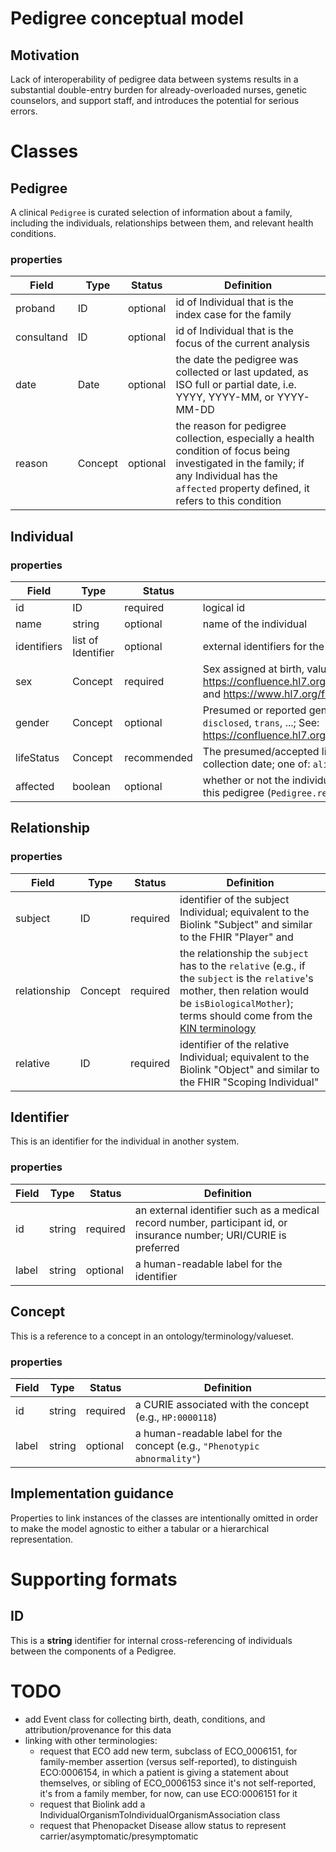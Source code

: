# Pedigree conceptual model

## Motivation

Lack of interoperability of pedigree data between systems results in a substantial double-entry burden for already-overloaded nurses, genetic counselors, and support staff, and introduces the potential for serious errors.

# Classes

## Pedigree

A clinical `Pedigree` is curated selection of information about a family, including the individuals, relationships between them, and relevant health conditions.

### properties

| Field | Type | Status | Definition |
| --- | --- | --- | --- |
| proband | ID | optional | id of Individual that is the index case for the family |
| consultand | ID | optional | id of Individual that is the focus of the current analysis |
| date | Date | optional | the date the pedigree was collected or last updated, as ISO full or partial date, i.e. YYYY, YYYY-MM, or YYYY-MM-DD |
| reason | Concept | optional | the reason for pedigree collection, especially a health condition of focus being investigated in the family; if any Individual has the `affected` property defined, it refers to this condition |

## Individual

### properties

| Field | Type | Status | Definition |
| --- | --- | --- | --- |
| id | ID | required | logical id |
| name | string | optional | name of the individual |
| identifiers | list of Identifier | optional | external identifiers for the individual |
| sex | Concept | required | Sex assigned at birth, values: `male`, `female`, `other`, `unknown`; See: https://confluence.hl7.org/display/VOC/Gender+Harmony+Context+Definitions and https://www.hl7.org/fhir/valueset-administrative-gender.html |
| gender | Concept | optional | Presumed or reported gender identity, values: `male`, `female`, `non-binary`, `non-disclosed`, `trans`, ...; See: https://confluence.hl7.org/display/VOC/Gender+Harmony+Context+Definitions |
| lifeStatus | Concept | recommended | The presumed/accepted life status of the individual as of the pedigree collection date; one of: `alive`, `deceased`, `unborn` |
| affected | boolean | optional | whether or not the individual is affected by the condition being investigated in this pedigree (`Pedigree.reason`) |

## Relationship

### properties
| Field | Type | Status | Definition |
| --- | --- | --- | --- |
| subject | ID | required | identifier of the subject Individual; equivalent to the Biolink "Subject" and similar to the FHIR "Player" and |
| relationship | Concept | required | the relationship the `subject` has to the `relative` (e.g., if the `subject` is the `relative`'s mother, then relation would be `isBiologicalMother`); terms should come from the [KIN terminology](https://github.com/GA4GH-Pedigree-Standard/family_history_terminology) |
| relative | ID | required | identifier of the relative Individual; equivalent to the Biolink "Object" and similar to the FHIR "Scoping Individual" |


## Identifier
This is an identifier for the individual in another system.

### properties
| Field | Type | Status | Definition |
| --- | --- | --- | --- |
| id | string | required | an external identifier such as a medical record number, participant id, or insurance number;  URI/CURIE is preferred |
| label | string | optional | a human-readable label for the identifier |


## Concept
This is a reference to a concept in an ontology/terminology/valueset.

### properties
| Field | Type | Status | Definition |
| --- | --- | --- | --- |
| id | string | required | a CURIE associated with the concept (e.g., `HP:0000118`) |
| label | string | optional | a human-readable label for the concept (e.g., `"Phenotypic abnormality"`) |


## Implementation guidance
Properties to link instances of the classes are intentionally omitted in order to make the model agnostic to either a tabular or a hierarchical representation.


# Supporting formats

## ID
This is a **string** identifier for internal cross-referencing of individuals between the components of a Pedigree.


# TODO
- add Event class for collecting birth, death, conditions, and attribution/provenance for this data
- linking with other terminologies:
  - request that ECO add new term, subclass of ECO_0006151, for family-member assertion (versus self-reported), to distinguish ECO:0006154, in which a patient is giving a statement about themselves, or sibling of ECO_0006153 since it's not self-reported, it's from a family member, for now, can use ECO:0006151 for it
  - request that Biolink add a IndividualOrganismToIndividualOrganismAssociation class
  - request that Phenopacket Disease allow status to represent carrier/asymptomatic/presymptomatic
